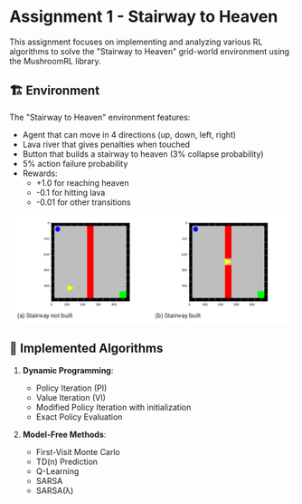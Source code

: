 # Assignment 1 - Stairway to Heaven
This assignment focuses on implementing and analyzing various RL algorithms to solve the "Stairway to Heaven" grid-world environment using the MushroomRL library.

## 🏗️ Environment
The "Stairway to Heaven" environment features:
- Agent that can move in 4 directions (up, down, left, right)
- Lava river that gives penalties when touched
- Button that builds a stairway to heaven (3% collapse probability)
- 5% action failure probability
- Rewards:
  - +1.0 for reaching heaven
  - -0.1 for hitting lava
  - -0.01 for other transitions

![Stairway to Heaven Environment Visualization](stairway_to_heaven.png)

## 🧠 Implemented Algorithms
1. **Dynamic Programming**:
   - Policy Iteration (PI)
   - Value Iteration (VI)
   - Modified Policy Iteration with initialization
   - Exact Policy Evaluation

2. **Model-Free Methods**:
   - First-Visit Monte Carlo
   - TD(n) Prediction
   - Q-Learning
   - SARSA
   - SARSA(λ)
